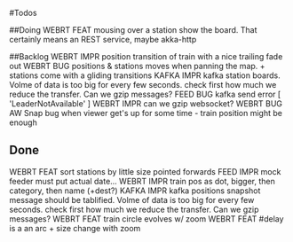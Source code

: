 #Todos

##Doing
WEBRT FEAT mousing over a station show the board. That certainly means an REST service, maybe akka-http

##Backlog
WEBRT IMPR position transition of train with a nice trailing fade out
WEBRT BUG  positions & stations moves when panning the map. + stations come with a gliding transitions
KAFKA IMPR kafka station boards. Volme of data is too big for every few seconds. check first how much we reduce the transfer. Can we gzip messages?
FEED  BUG  kafka send error [ 'LeaderNotAvailable' ]
WEBRT IMPR can we gzip websocket?
WEBRT BUG  AW Snap bug when viewer get's up for some time - train position might be enough

## Done

WEBRT FEAT sort stations by little size pointed forwards
FEED  IMPR mock feeder must put actual date...
WEBRT IMPR train pos as dot, bigger, then category, then name (+dest?)
KAFKA IMPR kafka positions snapshot message should be tablified. Volme of data is too big for every few seconds. check first how much we reduce the transfer. Can we gzip messages?
WEBRT FEAT train circle evolves w/ zoom
WEBRT FEAT #delay is a an arc + size change with zoom
